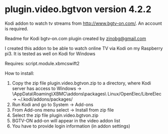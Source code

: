# plugin.video.bgtvon version 4.2.2
Kodi addon to watch tv streams from http://www.bgtv-on.com/. An account is required. 

Readme for Kodi bgtv-on.com plugin created by zinobg@gmail.com

I created this addon to be able to watch online TV via Kodi on my Raspberry pi3. 
It is tested as well on Kodi for Windows

Requires: script.module.xbmcswift2

How to install:

1. Copy the zip file plugin.video.bgtvon.zip to a directory, where Kodi server has access to
	Windows -> <USERDIR>\AppData\Roaming\XBMC\addons\packages\ 
	Linux/OpenElec/LibreElec -> ~/.kodi/addons/packages/
2. Run Kodi and go to System -> Add-ons
3. From Add-ons menu select -> Install from zip file
4. Select the zip file plugin.video.bgtvon.zip
5. BGTV-ON add-on will appear in the video addon list
6. You have to provide login information (in addon settings)
